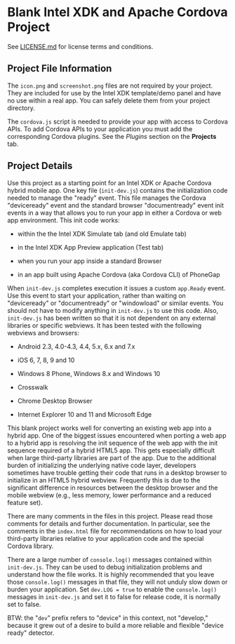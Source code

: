 Blank Intel XDK and Apache Cordova Project
==========================================

See [LICENSE.md](<LICENSE.md>) for license terms and conditions.

Project File Information
------------------------

The `icon.png` and `screenshot.png` files are not required by your project.
They are included for use by the Intel XDK template/demo panel and have no use
within a real app. You can safely delete them from your project directory.

The `cordova.js` script is needed to provide your app with access to Cordova
APIs. To add Cordova APIs to your application you must add the corresponding
Cordova plugins. See the *Plugins* section on the **Projects** tab.

Project Details
---------------

Use this project as a starting point for an Intel XDK or Apache Cordova hybrid
mobile app. One key file (`init-dev.js`) contains the initialization code
needed to manage the "ready" event. This file manages the Cordova
"deviceready" event and the standard browser "documentready" event init events
in a way that allows you to run your app in either a Cordova or web app
environment. This init code works:

* within the the Intel XDK Simulate tab (and old Emulate tab)

* in the Intel XDK App Preview application (Test tab)

* when you run your app inside a standard Browser

* in an app built using Apache Cordova (aka Cordova CLI) of PhoneGap

When `init-dev.js` completes execution it issues a custom `app.Ready` event.
Use this event to start your application, rather than waiting on "deviceready"
or "documentready" or "windowload" or similar events. You should not have to
modify anything in `init-dev.js` to use this code. Also, `init-dev.js` has
been written so that it is not dependent on any external libraries or specific
webviews. It has been tested with the following webviews and browsers:

* Android 2.3, 4.0-4.3, 4.4, 5.x, 6.x and 7.x

* iOS 6, 7, 8, 9 and 10

* Windows 8 Phone, Windows 8.x and Windows 10

* Crosswalk

* Chrome Desktop Browser

* Internet Explorer 10 and 11 and Microsoft Edge

This blank project works well for converting an existing web app into a hybrid
app. One of the biggest issues encountered when porting a web app to a hybrid
app is resolving the init sequence of the web app with the init sequence
required of a hybrid HTML5 app. This gets especially difficult when large
third-party libraries are part of the app. Due to the additional burden of
initializing the underlying native code layer, developers sometimes have trouble
getting their code that runs in a desktop browser to initialize in an HTML5
hybrid webview. Frequently this is due to the significant difference in
resources between the desktop browser and the mobile webview (e.g., less memory,
lower performance and a reduced feature set).

There are many comments in the files in this project. Please read those comments
for details and further documentation. In particular, see the comments in the
`index.html` file for recommendations on how to load your third-party libraries
relative to your application code and the special Cordova library.

There are a large number of `console.log()` messages contained within
`init-dev.js`. They can be used to debug initialization problems and understand
how the file works. It is highly recommended that you leave those
`console.log()` messages in that file, they will not unduly slow down or burden
your application. Set `dev.LOG = true` to enable the `console.log()` messages in
`init-dev.js` and set it to false for release code, it is normally set to false.

BTW: the "`dev`” prefix refers to "device" in this context, not "develop,"
because it grew out of a desire to build a more reliable and flexible "device
ready" detector.
